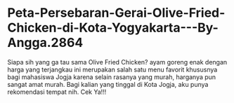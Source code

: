 # Peta-Persebaran-Gerai-Olive-Fried-Chicken-di-Kota-Yogyakarta---By-Angga.2864
Siapa sih yang ga tau sama Olive Fried Chicken? ayam goreng enak dengan harga yang terjangkau ini merupakan salah satu menu favorit khususnya bagi mahasiswa Jogja karena selain rasanya yang murah, harganya pun sangat amat murah. Bagi kalian yang tinggal di Kota Jogja, aku punya rekomendasi tempat nih. Cek Ya!!!

